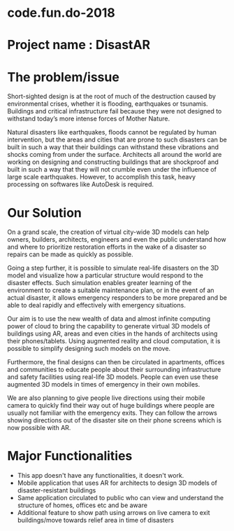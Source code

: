 # code.fun.do-2018

# Project name : DisastAR

# The problem/issue

Short-sighted design is at the root of much of the destruction caused by environmental crises, whether it is flooding, earthquakes or tsunamis. Buildings and critical infrastructure fail because they were not designed to withstand today’s more intense forces of Mother Nature.

Natural disasters like earthquakes, floods cannot be regulated by human intervention, but the areas and cities that are prone to such disasters can be built in such a way that their buildings can withstand these vibrations and shocks coming from under the surface. Architects all around the world are working on designing and constructing buildings that are shockproof and built in such a way that they will not crumble even under the influence of large scale earthquakes. However, to accomplish this task, heavy processing on softwares like AutoDesk is required.

# Our Solution

On a grand scale, the creation of virtual city-wide 3D models can help owners, builders, architects, engineers and even the public understand how and where to prioritize restoration efforts in the wake of a disaster so repairs can be made as quickly as possible.

Going a step further, it is possible to simulate real-life disasters on the 3D model and visualize how a particular structure would respond to the disaster effects. Such simulation enables greater learning of the environment to create a suitable maintenance plan, or in the event of an actual disaster, it allows emergency responders to be more prepared and be able to deal rapidly and effectively with emergency situations.

Our aim is to use the new wealth of data and almost infinite computing power of cloud to bring the capability to generate virtual 3D models of buildings using AR, areas and even cities in the hands of architects using their phones/tablets. Using augmented reality and cloud computation, it is possible to simplify designing such models on the move. 

Furthermore, the final designs can then be circulated in apartments, offices and communities to educate people about their surrounding infrastructure and safety facilities using real-life 3D models. People can even use these augmented 3D models in times of emergency in their own mobiles.

We are also planning to give people live directions using their mobile camera to quickly find their way out of huge buildings where people are usually not familiar with the emergency exits. They can follow the arrows showing directions out of the disaster site on their phone screens which is now possible with AR.

# Major Functionalities
- This app doesn't have any functionalities, it doesn't work.
- Mobile application that uses AR for architects to design 3D models of disaster-resistant buildings
- Same application circulated to public who can view and understand the structure of homes, offices etc and be aware
- Additional feature to show path using arrows on live camera to exit buildings/move towards relief area in time of disasters
